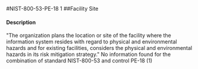 #NIST-800-53-PE-18 1
##Facility Site
#### Description
"The organization plans the location or site of the facility where the information system resides with regard to physical and environmental hazards and for existing facilities, considers the physical and environmental hazards in its risk mitigation strategy."
No information found for the combination of standard NIST-800-53 and control PE-18 (1)
